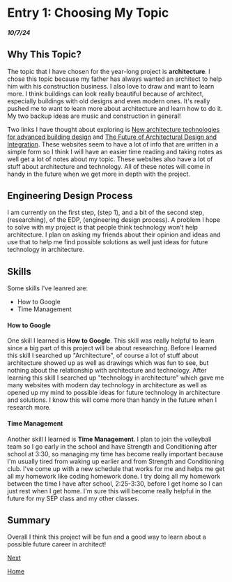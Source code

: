 # Entry 1: Choosing My Topic
##### 10/7/24
## Why This Topic?
The topic that I have chosen for the year-long project is **architecture**. I chose this topic because my father has always wanted an architect to help him with his construction business. I also love to draw and want to learn more. I think buildings can look really beautiful because of architect, especially buildings with old designs and even modern ones. It's really pushed me to want to learn more about architecture and learn how to do it. My two backup ideas are music and construction in general!

Two links I have thought about exploring is [New architecture technologies for advanced building design](https://www.autodesk.com/design-make/articles/technology-architecture) and [The Future of Architectural Design and Integration](https://aia-nj.org/blog/2024/02/02/embracing-technology-the-future-of-architectural-design-and-integration/). These websites seem to have a lot of info that are written in a simple form so I think I will have an easier time reading and taking notes as well get a lot of notes about my topic. These websites also have a lot of stuff about architecture and technology. All of these notes will come in handy in the future when we get more in depth with the project. 

## Engineering Design Process
I am currently on the first step, (step 1), and a bit of the second step, (researching), of the EDP, (engineering design process). A problem I hope to solve with my project is that people think technology won't help architecture. I plan on asking my friends about their opinion and ideas and use that to help me find possible solutions as well just ideas for future technology in architecture.

## Skills
Some skills I've leanred are:
* How to Google
* Time Management

#### How to Google
One skill I learned is **How to Google**. This skill was really helpful to learn since a big part of this project will be about researching. Before I learned this skill I searched up "Architecture", of course a lot of stuff about architecture showed up as well as drawings which was fun to see, but nothing about the relationship with architecture and technology. After learning this skill I searched up "technology in architecture" which gave me many websites with modern day technology in architecture as well as opened up my mind to possible ideas for future technology in architecture and solutions. I know this will come more than handy in the future when I research more.

#### Time Management
Another skill I learned is **Time Management**. I plan to join the volleyball team so I go early in the school and have Strength and Conditioning after school at 3:30, so managing my time has become really important because I'm usually tired from waking up earlier and from Strength and Conditioning club. I've come up with a new schedule that works for me and helps me get all my homework like coding homework done. I try doing all my homework between the time I have after school, 2:25-3:30, before I get home so I can just rest when I get home. I'm sure this will become really helpful in the future for my SEP class and my other classes.

## Summary
Overall I think this project will be fun and a good way to learn about a possible future career in architect!


[Next](entry02.md)

[Home](../README.md)
